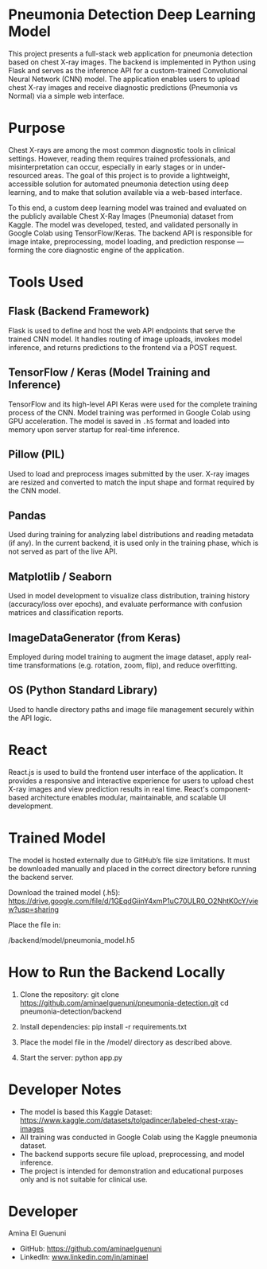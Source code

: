 # Pneumonia Detection Deep Learning Model 

This project presents a full-stack web application for pneumonia detection based on chest X-ray images. The backend is implemented in Python using Flask and serves as the inference API for a custom-trained Convolutional Neural Network (CNN) model. The application enables users to upload chest X-ray images and receive diagnostic predictions (Pneumonia vs Normal) via a simple web interface.

# Purpose

Chest X-rays are among the most common diagnostic tools in clinical settings. However, reading them requires trained professionals, and misinterpretation can occur, especially in early stages or in under-resourced areas. The goal of this project is to provide a lightweight, accessible solution for automated pneumonia detection using deep learning, and to make that solution available via a web-based interface.

To this end, a custom deep learning model was trained and evaluated on the publicly available Chest X-Ray Images (Pneumonia) dataset from Kaggle. The model was developed, tested, and validated personally in Google Colab using TensorFlow/Keras. The backend API is responsible for image intake, preprocessing, model loading, and prediction response — forming the core diagnostic engine of the application.

# Tools Used

## Flask (Backend Framework)

Flask is used to define and host the web API endpoints that serve the trained CNN model. It handles routing of image uploads, invokes model inference, and returns predictions to the frontend via a POST request.

## TensorFlow / Keras (Model Training and Inference)

TensorFlow and its high-level API Keras were used for the complete training process of the CNN. Model training was performed in Google Colab using GPU acceleration. The model is saved in `.h5` format and loaded into memory upon server startup for real-time inference.

## Pillow (PIL)

Used to load and preprocess images submitted by the user. X-ray images are resized and converted to match the input shape and format required by the CNN model.

## Pandas

Used during training for analyzing label distributions and reading metadata (if any). In the current backend, it is used only in the training phase, which is not served as part of the live API.

## Matplotlib / Seaborn

Used in model development to visualize class distribution, training history (accuracy/loss over epochs), and evaluate performance with confusion matrices and classification reports.

## ImageDataGenerator (from Keras)

Employed during model training to augment the image dataset, apply real-time transformations (e.g. rotation, zoom, flip), and reduce overfitting.

## OS (Python Standard Library)

Used to handle directory paths and image file management securely within the API logic.

# React 

React.js is used to build the frontend user interface of the application. It provides a responsive and interactive experience for users to upload chest X-ray images and view prediction results in real time. React's component-based architecture enables modular, maintainable, and scalable UI development.

# Trained Model

The model is hosted externally due to GitHub’s file size limitations. It must be downloaded manually and placed in the correct directory before running the backend server.

Download the trained model (.h5): https://drive.google.com/file/d/1GEqdGiinY4xmP1uC70ULR0_O2NhtK0cY/view?usp=sharing

Place the file in:

/backend/model/pneumonia_model.h5

# How to Run the Backend Locally

1. Clone the repository:
git clone https://github.com/aminaelguenuni/pneumonia-detection.git
cd pneumonia-detection/backend

2. Install dependencies:
pip install -r requirements.txt

3. Place the model file in the /model/ directory as described above.

4. Start the server:
python app.py


# Developer Notes

- The model is based this Kaggle Dataset: https://www.kaggle.com/datasets/tolgadincer/labeled-chest-xray-images
- All training was conducted in Google Colab using the Kaggle pneumonia dataset.
- The backend supports secure file upload, preprocessing, and model inference.
- The project is intended for demonstration and educational purposes only and is not suitable for clinical use.

# Developer

Amina El Guenuni  
- GitHub: https://github.com/aminaelguenuni  
- LinkedIn: www.linkedin.com/in/aminael

